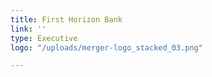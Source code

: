 ```yaml
---
title: First Horizon Bank
link: ''
type: Executive
logo: "/uploads/merger-logo_stacked_03.png"

---
```

